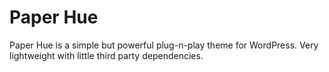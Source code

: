 # Paper Hue
 Paper Hue is a simple but powerful plug-n-play theme for WordPress. Very lightweight with little third party dependencies.
